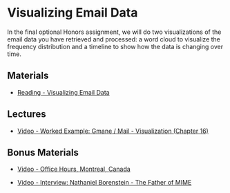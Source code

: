 # Visualizing Email Data

In the final optional Honors assignment, we will do two visualizations of the email data you have retrieved and processed: a word cloud to visualize the frequency distribution and a timeline to show how the data is changing over time.

## Materials

- [Reading - Visualizing Email Data](https://www.coursera.org/learn/python-data-visualization/supplement/Qnnvv/visualizing-email-data)

## Lectures

- [Video - Worked Example: Gmane / Mail - Visualization (Chapter 16)](https://www.coursera.org/learn/python-data-visualization/lecture/LSg1C/worked-example-gmane-mail-visualization-chapter-16)

## Bonus Materials

- [Video - Office Hours, Montreal, Canada](https://www.coursera.org/learn/python-data-visualization/lecture/9e0qj/office-hours-montreal-canada)

- [Video - Interview: Nathaniel Borenstein - The Father of MIME](https://www.coursera.org/learn/python-data-visualization/lecture/9TEYS/interview-nathaniel-borenstein-the-father-of-mime)